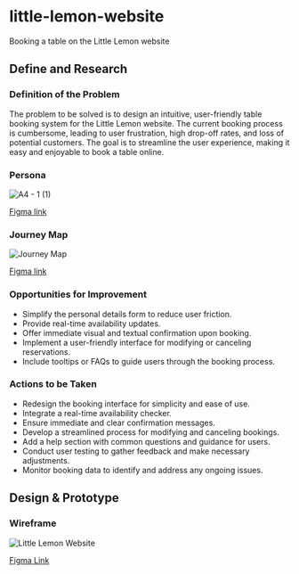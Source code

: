 # little-lemon-website
Booking a table on the Little Lemon website

## Define and Research

### Definition of the Problem
The problem to be solved is to design an intuitive, user-friendly table booking system for the Little Lemon website. The current booking process is cumbersome, leading to user frustration, high drop-off rates, and loss of potential customers. The goal is to streamline the user experience, making it easy and enjoyable to book a table online.

### Persona
![A4 - 1 (1)](https://github.com/akdpe/little-lemon-website/assets/123006573/69b19830-f3e4-4e8b-97d7-408f73704cc8)

[Figma link](https://www.figma.com/design/zv5OuOYzwphHQldBINbsKz/Little-Lemon-Website?node-id=3-4&t=I4VNci6lFWsm24LK-1)

### Journey Map

![Journey Map](https://github.com/akdpe/little-lemon-website/assets/123006573/0fd4a5dd-3177-44ad-ab3c-56adc3baacde)

[Figma link](https://www.figma.com/design/zv5OuOYzwphHQldBINbsKz/Little-Lemon-Website?node-id=6-48&t=XV7EqANUMV3VuctW-1)

### Opportunities for Improvement
- Simplify the personal details form to reduce user friction.
- Provide real-time availability updates.
- Offer immediate visual and textual confirmation upon booking.
- Implement a user-friendly interface for modifying or canceling reservations.
- Include tooltips or FAQs to guide users through the booking process.

### Actions to be Taken
- Redesign the booking interface for simplicity and ease of use.
- Integrate a real-time availability checker.
- Ensure immediate and clear confirmation messages.
- Develop a streamlined process for modifying and canceling bookings.
- Add a help section with common questions and guidance for users.
- Conduct user testing to gather feedback and make necessary adjustments.
- Monitor booking data to identify and address any ongoing issues.


## Design & Prototype

### Wireframe

![Little Lemon Website](https://github.com/akdpe/little-lemon-website/assets/123006573/4d5a8b4f-5150-4f01-927c-dfbc1455ed3b)


[Figma Link](https://www.figma.com/design/zv5OuOYzwphHQldBINbsKz/Little-Lemon-Website?node-id=8-126&t=ufZS1V8mAxhh3QaR-1)







